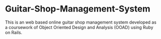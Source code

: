 # Guitar-Shop-Management-System
This is an web based online guitar shop management system developed as a coursework of Object Oriented Design and Analysis (OOAD) using Ruby on Rails.
